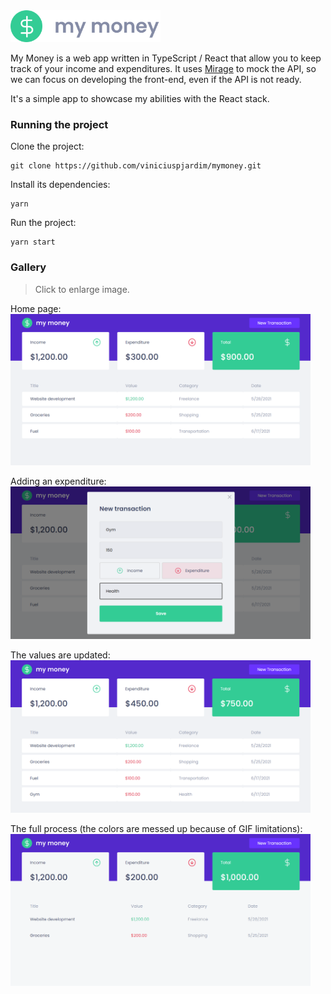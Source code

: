 <img src=".docs/logo-gray.svg" width="240">

My Money is a web app written in TypeScript / React that allow
you to keep track of your income and expenditures. It uses
[Mirage](https://miragejs.com/) to mock the API, so we
can focus on developing the front-end, even if the API is not
ready.

It's a simple app to showcase my abilities with the React stack.

### Running the project

Clone the project:
```shell
git clone https://github.com/viniciuspjardim/mymoney.git
```

Install its dependencies:
```shell
yarn
```

Run the project:
```shell
yarn start
```

### Gallery

> Click to enlarge image.

Home page:  
<img src=".docs/mymoney2.png" width="480">

Adding an expenditure:  
<img src=".docs/mymoney3.png" width="480">

The values are updated:  
<img src=".docs/mymoney4.png" width="480">

The full process (the colors are messed up because of GIF limitations):  
<img src=".docs/mymoney1.gif" width="480">
